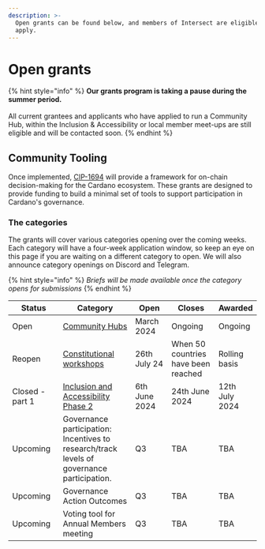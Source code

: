 ```yaml
---
description: >-
  Open grants can be found below, and members of Intersect are eligible to
  apply.
---
```


# Open grants

{% hint style="info" %}
**Our grants program is taking a pause during the summer period.** \
\
All current grantees and applicants who have applied to run a Community Hub, within the Inclusion & Accessibility or local member meet-ups are still eligible and will be contacted soon.&#x20;
{% endhint %}

## Community Tooling

Once implemented, [CIP-1694](https://github.com/JaredCorduan/CIPs/tree/voltaire-v1/CIP-1694) will provide a framework for on-chain decision-making for the Cardano ecosystem. These grants are designed to provide funding to build a minimal set of tools to support participation in Cardano's governance.

### The categories

The grants will cover various categories opening over the coming weeks. Each category will have a four-week application window, so keep an eye on this page if you are waiting on a different category to open. We will also announce category openings on Discord and Telegram.

{% hint style="info" %}
_Briefs will be made available once the category opens for submissions_
{% endhint %}



<table data-full-width="true"><thead><tr><th width="170">Status</th><th width="317">Category</th><th width="146">Open</th><th width="159">Closes</th><th>Awarded</th></tr></thead><tbody><tr><td>Open</td><td><a href="community-hubs.md">Community Hubs</a></td><td>March 2024</td><td>Ongoing</td><td>Ongoing</td></tr><tr><td>Reopen </td><td><a href="https://docs.intersectmbo.org/intersect-community-grants/open-grants/constitutional-workshops">Constitutional workshops</a></td><td>26th July 24</td><td>When 50 countries have been reached </td><td>Rolling basis</td></tr><tr><td>Closed - part 1</td><td><a href="https://docs.intersectmbo.org/intersect-community-grants/open-grants/inclusion-and-accessibility-phase-2">Inclusion and Accessibility Phase 2</a></td><td>6th June 2024</td><td>24th June 2024</td><td>12th July 2024</td></tr><tr><td>Upcoming</td><td>Governance participation: Incentives to research/track levels of governance participation.</td><td>Q3</td><td>TBA</td><td>TBA</td></tr><tr><td>Upcoming</td><td>Governance Action Outcomes</td><td>Q3</td><td>TBA</td><td>TBA</td></tr><tr><td>Upcoming</td><td>Voting tool for Annual Members meeting</td><td>Q3</td><td>TBA</td><td>TBA</td></tr></tbody></table>

